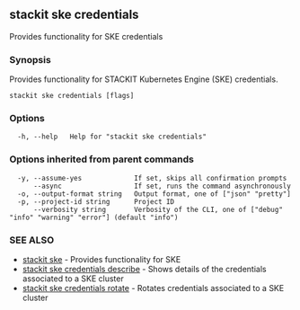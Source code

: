 ## stackit ske credentials

Provides functionality for SKE credentials

### Synopsis

Provides functionality for STACKIT Kubernetes Engine (SKE) credentials.

```
stackit ske credentials [flags]
```

### Options

```
  -h, --help   Help for "stackit ske credentials"
```

### Options inherited from parent commands

```
  -y, --assume-yes             If set, skips all confirmation prompts
      --async                  If set, runs the command asynchronously
  -o, --output-format string   Output format, one of ["json" "pretty"]
  -p, --project-id string      Project ID
      --verbosity string       Verbosity of the CLI, one of ["debug" "info" "warning" "error"] (default "info")
```

### SEE ALSO

* [stackit ske](./stackit_ske.md)	 - Provides functionality for SKE
* [stackit ske credentials describe](./stackit_ske_credentials_describe.md)	 - Shows details of the credentials associated to a SKE cluster
* [stackit ske credentials rotate](./stackit_ske_credentials_rotate.md)	 - Rotates credentials associated to a SKE cluster

